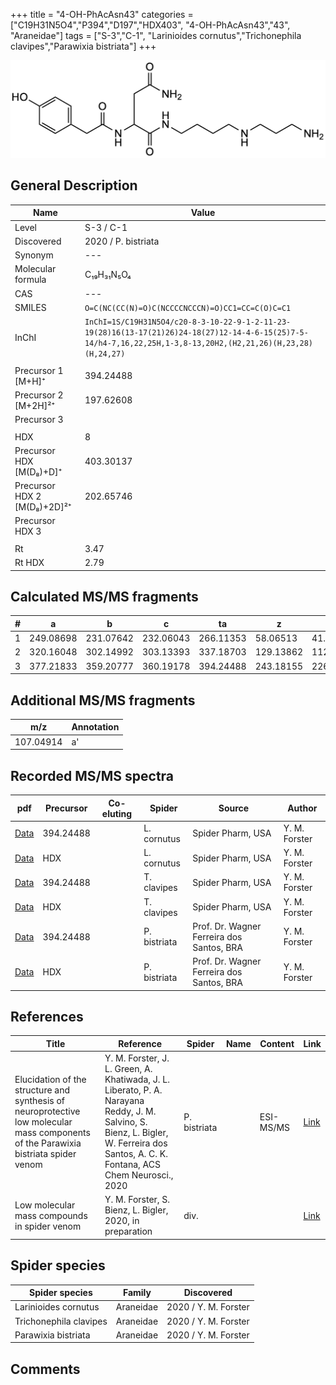 +++
title = "4-OH-PhAcAsn43"
categories = ["C19H31N5O4","P394","D197","HDX403",
"4-OH-PhAcAsn43","43",
"Araneidae"]
tags = ["S-3","C-1",
"Larinioides cornutus","Trichonephila clavipes","Parawixia bistriata"]
+++

![](/img/4-OH-PhAcAsn43.png)

## General Description

| Name                       | Value              |
|----------------------------|--------------------|
| Level                      | S-3 / C-1          |
| Discovered                 | 2020 / P. bistriata |
| Synonym                    | ---                |
| Molecular formula          | C₁₉H₃₁N₅O₄	                    |
| CAS                        | ---                |
| SMILES | `O=C(NC(CC(N)=O)C(NCCCCNCCCN)=O)CC1=CC=C(O)C=C1`  |
| InChI  | `InChI=1S/C19H31N5O4/c20-8-3-10-22-9-1-2-11-23-19(28)16(13-17(21)26)24-18(27)12-14-4-6-15(25)7-5-14/h4-7,16,22,25H,1-3,8-13,20H2,(H2,21,26)(H,23,28)(H,24,27)`  |
|                            |                    |
| Precursor 1 [M+H]⁺         | 394.24488                  |
| Precursor 2 [M+2H]²⁺       | 197.62608                   |
| Precursor 3                |                    |
|                            |                    |
| HDX                        | 8                   |
| Precursor HDX   [M(D₈)+D]⁺   | 403.30137                   |
| Precursor HDX 2 [M(D₈)+2D]²⁺ | 202.65746                   |
| Precursor HDX 3            |                    |
|                            |                    |
| Rt                         | 3.47                   |
| Rt HDX                     | 2.79                   |

## Calculated MS/MS fragments

| # | a         | b         | c         | ta        | z         | y         | tz        |
|---|-----------|-----------|-----------|-----------|-----------|-----------|-----------|
| 1 | 249.08698 | 231.07642 | 232.06043 | 266.11353 | 58.06513 | 41.03858 | 75.09167 |
| 2 | 320.16048 | 302.14992 | 303.13393 | 337.18703 | 129.13862 | 112.11208 | 146.16517 |
| 3 | 377.21833 | 359.20777 | 360.19178 | 394.24488 | 243.18155 | 226.15500 | 260.20810 |

## Additional MS/MS fragments

| m/z       | Annotation |
|-----------|------------|
| 107.04914 | a'         |

## Recorded MS/MS spectra

| pdf                                             | Precursor | Co-eluting | Spider      | Source                       | Author        |
|-------------------------------------------------|-----------|------------|-------------|------------------------------|---------------|
| [Data](/pdf/L-cornutus/394_4-OH-PhAcAsn43_Lc.pdf) | 394.24488 |           | L. cornutus | Spider Pharm, USA | Y. M. Forster |
| [Data](/pdf/L-cornutus/394_4-OH-PhAcAsn43_Lc_HDX.pdf) | HDX |           | L. cornutus | Spider Pharm, USA | Y. M. Forster |
| [Data](/pdf/N-clavipes/394_4-OH-PhAcAsn43_Nc.pdf) | 394.24488 |           | T. clavipes| Spider Pharm, USA | Y. M. Forster |
| [Data](/pdf/N-clavipes/394_4-OH-PhAcAsn43_Nc_HDX.pdf) | HDX |           | T. clavipes| Spider Pharm, USA | Y. M. Forster |
| [Data](/pdf/P-bistriata/394_4-OH-PhAcAsn43_Pb.pdf) | 394.24488 |           | P. bistriata | Prof. Dr. Wagner Ferreira dos Santos, BRA | Y. M. Forster |
| [Data](/pdf/P-bistriata/394_4-OH-PhAcAsn43_Pb_HDX.pdf) | HDX |           | P. bistriata | Prof. Dr. Wagner Ferreira dos Santos, BRA | Y. M. Forster |


## References

| Title | Reference | Spider | Name | Content | Link |
|-------|-----------|--------|------|---------|------|
| Elucidation of the structure and synthesis of neuroprotective low molecular mass components of the Parawixia bistriata spider venom      | Y. M. Forster, J. L. Green, A. Khatiwada, J. L. Liberato, P. A. Narayana Reddy, J. M. Salvino, S. Bienz, L. Bigler, W. Ferreira dos Santos, A. C. K. Fontana, ACS Chem Neurosci., 2020          | P. bistriata       |      | ESI-MS/MS        | [Link](https://pubs.acs.org/doi/10.1021/acschemneuro.0c00007)     |
| Low molecular mass compounds in spider venom      | Y. M. Forster, S. Bienz, L. Bigler, 2020, in preparation          | div.       |   |   | [Link](unknown) |

## Spider species

| Spider species     | Family     | Discovered           |
|--------------------|------------|----------------------|
| Larinioides cornutus | Araneidae | 2020 / Y. M. Forster |
| Trichonephila clavipes | Araneidae | 2020 / Y. M. Forster |
| Parawixia bistriata | Araneidae | 2020 / Y. M. Forster |


## Comments